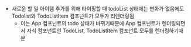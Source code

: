 - 새로운 할 일 아이템 추가를 위해 타이핑할 때 todoList 상태에는 변화가 없음에도 Todolist와 TodoListItem 컴포넌트가 모두가 리렌더링됨
  - 이는 App 컴포넌트의 todo 상태가 바뀌기때문에 App 컴포넌트가 렌더링되면서 자식 컴포넌트인 TodoList, TodoListItem 컴포넌트 모두를 렌더링하기때문

